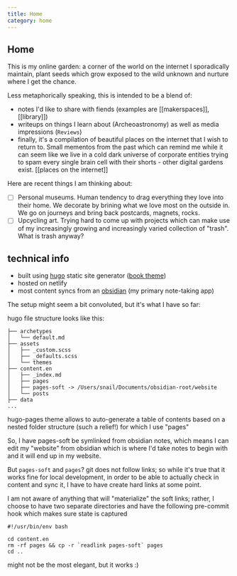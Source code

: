 ```yaml
---
title: Home
category: home
---
```

## Home 

This is my online garden: a corner of the world on the internet I sporadically maintain, plant seeds which grow exposed to the wild unknown and nurture where I get the chance.

Less metaphorically speaking, this is intended to be a blend of:
* notes I'd like to share with fiends (examples are [[makerspaces]], [[library]])
* writeups on things I learn about (Archeoastronomy) as well as media impressions (`Reviews`)
* finally, it's a compilation of beautiful places on the internet that I wish to return to. Small mementos from the past which can remind me while it can seem like we live in a cold dark universe of corporate entities trying to spam every single brain cell with their shorts - other digital gardens exist. [[places on the internet]]

Here are recent things I am thinking about:

- [ ]  Personal museums. Human tendency to drag everything they love into their home. We decorate by brining what we love most on the outside in. We go on journeys and bring back postcards, magnets, rocks.
- [ ] Upcycling art. Trying hard to come up with projects which can make use of my increasingly growing and increasingly varied collection of "trash". What is trash anyway?

## technical info
* built using [hugo](https://gohugo.io/) static site generator ([book theme](https://themes.gohugo.io/themes/hugo-book/))
* hosted on netlify
* most content syncs from an [obsidian](https://obsidian.md/) (my primary note-taking app) 

The setup might seem a bit convoluted, but it's what I have so far:

hugo file structure looks like this:
```
├── archetypes
│   └── default.md
├── assets
│   ├── _custom.scss
│   ├── _defaults.scss
│   └── themes
├── content.en
│   ├── _index.md
│   ├── pages
│   ├── pages-soft -> /Users/snail/Documents/obsidian-root/website
│   └── posts
├── data
...

```

hugo-pages theme allows to auto-generate a table of contents based on a nested folder structure (such a relief!) for which I use "pages"

So, I have pages-soft be symlinked from obsidian notes, which means I can edit my "website" from obsidian which is where I'd take notes to begin with and it will end up in my website.

But `pages-soft` and `pages`?
git does not follow links; so while it's true that it works fine for local development, in order to be able to actually check in content and sync it, I have to have create hard links at some point.

I am not aware of anything that will "materialize" the soft links; rather, I choose to have two separate directories and have the following pre-commit hook which makes sure state is captured

```
#!/usr/bin/env bash

cd content.en
rm -rf pages && cp -r `readlink pages-soft` pages
cd ..
```

might not be the most elegant, but it works :)